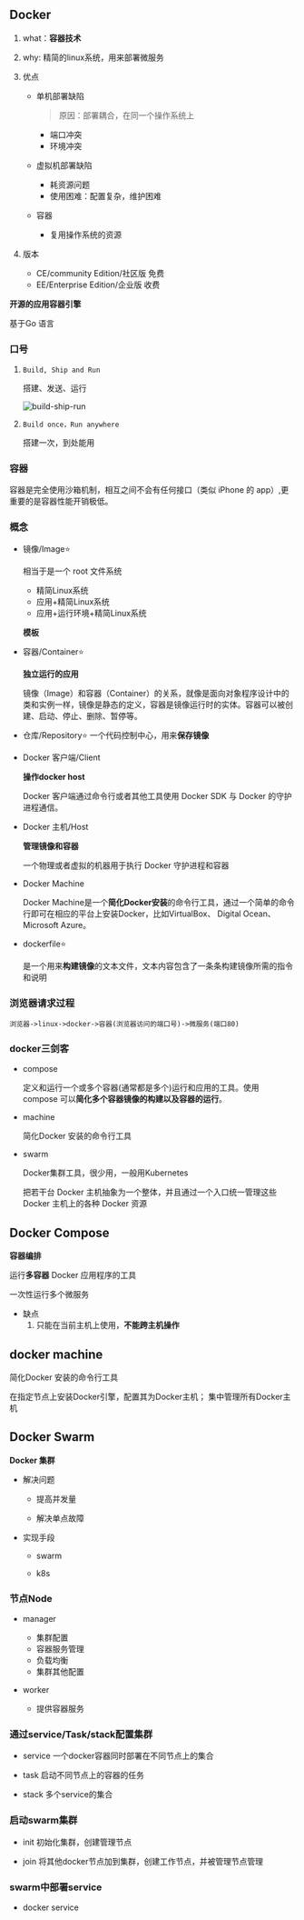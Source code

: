 ## Docker

1. what：**容器技术**

2. why: 精简的linux系统，用来部署微服务

3. 优点

    * 单机部署缺陷
        > 原因：部署耦合，在同一个操作系统上
        * 端口冲突
        * 环境冲突

    * 虚拟机部署缺陷
        * 耗资源问题
        * 使用困难：配置复杂，维护困难
    
    * 容器
        * 复用操作系统的资源

4. 版本
    
    * CE/community Edition/社区版 免费
    * EE/Enterprise Edition/企业版 收费


**开源的应用容器引擎**

基于Go 语言

### 口号

1. ```Build, Ship and Run```

    搭建、发送、运行

    ![build-ship-run](https://pic2.zhimg.com/80/v2-d733699d51c1c95f89ac7864f6ac7c31_720w.webp)


2. ```Build once，Run anywhere```

    搭建一次，到处能用

    
### 容器

容器是完全使用沙箱机制，相互之间不会有任何接口（类似 iPhone 的 app）,更重要的是容器性能开销极低。


### 概念

* 镜像/Image⭐

    相当于是一个 root 文件系统
    
    * 精简Linux系统
    * 应用+精简Linux系统
    * 应用+运行环境+精简Linux系统
 

    **模板**

* 容器/Container⭐

    **独立运行的应用**

    镜像（Image）和容器（Container）的关系，就像是面向对象程序设计中的类和实例一样，镜像是静态的定义，容器是镜像运行时的实体。容器可以被创建、启动、停止、删除、暂停等。

* 仓库/Repository⭐
    一个代码控制中心，用来**保存镜像**

* Docker 客户端/Client

    **操作docker host**

    Docker 客户端通过命令行或者其他工具使用 Docker SDK 与 Docker 的守护进程通信。

* Docker 主机/Host

    **管理镜像和容器**

    一个物理或者虚拟的机器用于执行 Docker 守护进程和容器

* Docker Machine

    Docker Machine是一个**简化Docker安装**的命令行工具，通过一个简单的命令行即可在相应的平台上安装Docker，比如VirtualBox、 Digital Ocean、Microsoft Azure。



* dockerfile⭐

    是一个用来**构建镜像**的文本文件，文本内容包含了一条条构建镜像所需的指令和说明


### 浏览器请求过程


```浏览器->linux->docker->容器(浏览器访问的端口号)->微服务(端口80) ```                            

### docker三剑客

* compose

    定义和运行一个或多个容器(通常都是多个)运行和应用的工具。使用 compose 可以**简化多个容器镜像的构建以及容器的运行**。

* machine

    简化Docker 安装的命令行工具

* swarm

     Docker集群工具，很少用，一般用Kubernetes

     把若干台 Docker 主机抽象为一个整体，并且通过一个入口统一管理这些 Docker 主机上的各种 Docker 资源

## Docker Compose

**容器编排**

运行**多容器** Docker 应用程序的工具

一次性运行多个微服务

* 缺点
    1. 只能在当前主机上使用，**不能跨主机操作**

## docker machine

简化Docker 安装的命令行工具

在指定节点上安装Docker引擎，配置其为Docker主机；
集中管理所有Docker主机


## Docker Swarm

**Docker 集群**

* 解决问题

    * 提高并发量

    * 解决单点故障

* 实现手段

    * swarm

    * k8s


### 节点Node

* manager

    * 集群配置
    * 容器服务管理
    * 负载均衡
    * 集群其他配置

* worker

    * 提供容器服务

### 通过service/Task/stack配置集群

* service 一个docker容器同时部署在不同节点上的集合

* task 启动不同节点上的容器的任务

* stack 多个service的集合


### 启动swarm集群

* init
    初始化集群，创建管理节点

* join
    将其他docker节点加到集群，创建工作节点，并被管理节点管理

### swarm中部署service

* docker service 
